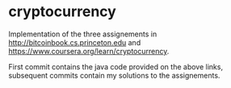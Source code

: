 # cryptocurrency

Implementation of the three assignements in http://bitcoinbook.cs.princeton.edu and https://www.coursera.org/learn/cryptocurrency.

First commit contains the java code provided on the above links, subsequent commits contain my solutions to the assignements.
